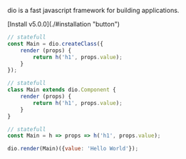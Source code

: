 dio is a fast javascript framework for building applications.

<p>[Install v5.0.0](./#installation "button")</p>

```javascript
// statefull
const Main = dio.createClass({
	render (props) {
		return h('h1', props.value);
	}
});

// statefull
class Main extends dio.Component {
	render (props) {
		return h('h1', props.value);
	}
}

// statefull
const Main = h => props => h('h1', props.value);

dio.render(Main)({value: 'Hello World'});
```